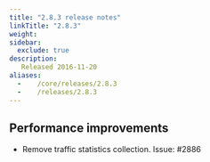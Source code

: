 ```yaml
---
title: "2.8.3 release notes"
linkTitle: "2.8.3"
weight:
sidebar:
  exclude: true
description:
   Released 2016-11-20
aliases:
  -    /core/releases/2.8.3
  -    /releases/2.8.3
---
```


## Performance improvements

- Remove traffic statistics collection. Issue: #2886
